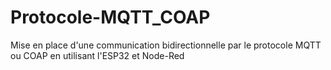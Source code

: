 # Protocole-MQTT_COAP
Mise en place d'une communication bidirectionnelle par le protocole MQTT ou COAP en utilisant l'ESP32 et Node-Red 
